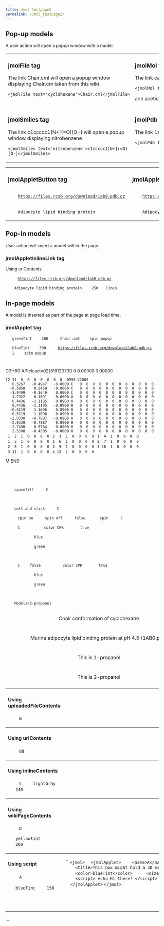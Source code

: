 ```yaml
---
title: Jmol testpage2
permalink: /Jmol_testpage2/
---
```


Pop-up models
-------------

A user action will open a popup window with a model.

<table style="width:100%;">
<tr>
<td style="vertical-align:top;">

### jmolFile tag

The link <jmolFile text='cyclohexane'>Chair.cml</jmolFile> will open a
popup window displaying Chair.cm taken from this wiki

`<jmolFile text='cyclohexane'>Chair.cml</jmolFile>`

</td>
<td style="vertical-align:top;">

### jmolMol tag

The link <jmolMol text='in your coffee'>caffeine</jmolMol> will open a
popup window displaying caffeine

`<jmolMol text='something in your coffee'>caffeine</jmolMol>`

and <jmolMol text='something in vinegar'>acetic acid</jmolMol>

</td>
</tr>
<tr>
<td style="vertical-align:top;">

### jmolSmiles tag

The link
<jmolSmiles text='nitrobenzene'>c1ccccc1\[N+\](=O)\[O-\]</jmolSmiles>
will open a popup window displaying nitrobenzene

`<jmolSmiles text='nitrobenzene'>c1ccccc1[N+](=O)[O-]</jmolSmiles>`

</td>
<td style="vertical-align:top;">

### jmolPdb tag

The link <jmolPdb text='adipocyte lipid binding protein'>1ab0</jmolPdb>
will open a popup window displaying 1ab0.pdb

`<jmolPdb text='adipocyte lipid binding protein'>1ab0</jmolPdb>`

</td>
</tr>
</table>
<table style="width:100%;">
<tr>
<td style="vertical-align:top;">

### jmolAppletButton tag

<jmol>

` `<jmolAppletButton>
`   `<urlContents>` `[`https://files.rcsb.org/download/1ab0.pdb.gz`](https://files.rcsb.org/download/1ab0.pdb.gz)` `</urlContents>
`   `

<title>

1AB0.pdb Murine adipocyte lipid binding protein at pH 4.5

</title>

`   `<text>` Adipocyte lipid binding protein`</text>
` `</jmolAppletButton>

</jmol>

</td>
<td style="vertical-align:top;">

### jmolAppletLink tag

<jmol>

` `<jmolAppletLink>
`   `<urlContents>` `[`https://files.rcsb.org/download/1ab0.pdb.gz`](https://files.rcsb.org/download/1ab0.pdb.gz)` `</urlContents>
`   `

<title>

1AB0.pdb Murine adipocyte lipid binding protein at pH 4.5

</title>

`   `<text>` Adipocyte lipid binding protein `</text>
` `</jmolAppletLink>

</jmol>

</td>
</tr>
</table>

Pop-in models
-------------

User action will insert a model within the page.

### jmolAppletInlineLink tag

Using urlContents <jmol>

` `<jmolAppletInlineLink>
`   `<urlContents>` `[`https://files.rcsb.org/download/1ab0.pdb.gz`](https://files.rcsb.org/download/1ab0.pdb.gz)` `</urlContents>
`   `

<title>

1AB0.pdb Murine adipocyte lipid binding protein at pH 4.5

</title>

`   `<text>` Adipocyte lipid binding protein `</text>
`   `<size>`250`</size>
`   `<color>`linen`</color>
` `</jmolAppletInlineLink>

</jmol>

In-page models
--------------

A model is inserted as part of the page at page load time.

### jmolApplet tag

<table style="width:100%;">
<tr>
<td style="vertical-align:top;">

#### Using uploadedFileContents

<jmol>

` `<jmolApplet>
`   `<name>`B`</name>` `
`   `

<title>

A model stored in a file in this wiki

</title>
<caption>

Chair conformation of cyclohexane

</caption>

`   `<color>`greenTint`</color>` `
`   `<size>`260`</size>` `
`   `<uploadedFileContents>` Chair.cml `</uploadedFileContents>
`   `<controls>`spin popup`</controls>` `
` `</jmolApplet>

</jmol>

</td>
<td style="vertical-align:top;">

#### Using urlContents

<jmol>

` `<jmolApplet>
`   `<name>`BB`</name>` `
`   `

<title>

A file retrieved from the PDB

</title>
<caption>

Murine adipocyte lipid binding protein at pH 4.5 (1AB0.pdb)

</caption>

`   `<color>`blueTint`</color>` `
`   `<size>`300`</size>` `
`   `<urlContents>` `[`https://files.rcsb.org/download/1ab0.pdb.gz`](https://files.rcsb.org/download/1ab0.pdb.gz)` `</urlContents>
`   `<pspeed>`2`</pspeed>` `
`   `<controls>`spin popup`</controls>` `
` `</jmolApplet>

</jmol>

</td>
</tr>
<tr>
<td style="vertical-align:top;">

#### Using inlineContents

<jmol>

` `<jmolApplet>
`   `<name>`C`</name>` `
`   `<color>`lightGray`</color>` `
`   `<size>`240`</size>` `
`   `

<caption>

This is 1-propanol

</caption>

`   `<inlineContents>` `

C3H8O APtclcactv02181912073D 0 0.00000 0.00000

`12 11  0  0  0  0  0  0  0  0999 V2000`
`   0.5267   -0.4947   -0.0000 C   0  0  0  0  0  0  0  0  0  0  0  0`
`  -0.5950    0.5458   -0.0000 C   0  0  0  0  0  0  0  0  0  0  0  0`
`  -1.9499   -0.1649    0.0000 C   0  0  0  0  0  0  0  0  0  0  0  0`
`   1.7922    0.1691    0.0000 O   0  0  0  0  0  0  0  0  0  0  0  0`
`   0.4436   -1.1185    0.8900 H   0  0  0  0  0  0  0  0  0  0  0  0`
`   0.4436   -1.1185   -0.8900 H   0  0  0  0  0  0  0  0  0  0  0  0`
`  -0.5119    1.1696    0.8900 H   0  0  0  0  0  0  0  0  0  0  0  0`
`  -0.5119    1.1696   -0.8900 H   0  0  0  0  0  0  0  0  0  0  0  0`
`  -2.0330   -0.7887   -0.8900 H   0  0  0  0  0  0  0  0  0  0  0  0`
`  -2.0330   -0.7887    0.8900 H   0  0  0  0  0  0  0  0  0  0  0  0`
`  -2.7490    0.5764    0.0000 H   0  0  0  0  0  0  0  0  0  0  0  0`
`   2.5508   -0.4305   -0.0000 H   0  0  0  0  0  0  0  0  0  0  0  0`
` 1  2  1  0  0  0  0`
` 2  3  1  0  0  0  0`
` 1  4  1  0  0  0  0`
` 1  5  1  0  0  0  0`
` 1  6  1  0  0  0  0`
` 2  7  1  0  0  0  0`
` 2  8  1  0  0  0  0`
` 3  9  1  0  0  0  0`
` 3 10  1  0  0  0  0`
` 3 11  1  0  0  0  0`
` 4 12  1  0  0  0  0`

M END

`   `</inlineContents>
` `</jmolApplet>

` `<jmolButton>
`   `

<script>

spacefill on

</script>

`   `<text>` spacefill `</text>
`   `<target>` C `</target>
` `</jmolButton>

` `<jmolLink>
`   `

<script>

spacefill 23%

</script>

`   `<text>` ball and stick `</text>
`   `<target>` C `</target>
` `</jmolLink>

` `<jmolCheckbox>
`   `<scriptWhenChecked>` spin on `</scriptWhenChecked>
`   `<scriptWhenUnchecked>` spin off `</scriptWhenUnchecked>
`   `<checked>` false `</checked>` `
`   `<text>` spin `</text>
`   `<target>` C `</target>
` `</jmolCheckbox>

` `<jmolMenu>
`   `<target>` C `</target>
`   `<item>
`     `<text>` color CPK `</text>
`     `<checked>` true `</checked>
`     `

<script>

color cpk

</script>

`   `</item>
`   `<item>
`     `<text>` blue `</text>
`     `

<script>

color dodgerBlue

</script>

`   `</item>
`   `<item>
`     `<text>` green `</text>
`     `

<script>

color green

</script>

`   `</item>
` `</jmolMenu>

` `<jmolRadioGroup>
`   `<target>` C `</target>
`   `<vertical>`false`</vertical>
`   `<item>
`     `<text>` color CPK `</text>
`     `<checked>` true `</checked>
`     `

<script>

color cpk

</script>

`   `</item>
`   `<item>
`     `<text>` blue `</text>
`     `

<script>

color dodgerBlue

</script>

`   `</item>
`   `<item>
`     `<text>` green `</text>
`     `

<script>

color green

</script>

`   `</item>
` `</jmolRadioGroup>

</jmol>

</td>
<td style="vertical-align:top;">

#### Using wikiPageContents

<jmol>

` `<jmolApplet>
`   `<name>`D`</name>` `
`   `

<title>

Data read from the page Models/2-propanol

</title>

`   `<color>`yellowtint`</color>` `
`   `<size>`260`</size>` `
`   `

<caption>

This is 2-propanol

</caption>

`   `<wikiPageContents>` Models/2-propanol `</wikiPageContents>
` `</jmolApplet>

</jmol>

</td>
</tr>
<tr>
<td style="vertical-align:top;">

#### Using script

<jmol>

` `<jmolApplet>
`   `<name>`A`</name>` `
`   `

<title>

This box might hold a 3D model

</title>

`   `<color>`blueTint`</color>` `
`   `<size>`150`</size>` `
`   `

<script>

echo Hi there!

</script>

` `</jmolApplet>

</jmol>

</td>
<td style="vertical-align:top;">

``
`<jmol>`
`  <jmolApplet>`
`    <name>A</name> `
`    <title>This box might hold a 3D model</title> `
`    <color>blueTint</color> `
`    <size>150</size> `
`    <script> echo Hi there! </script>`
`  </jmolApplet>`
`</jmol>`

</td>
</tr>
</table>

....